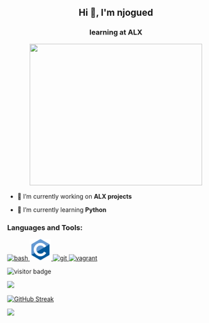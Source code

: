  <h2 align="center">Hi 👋, I'm njogued</h2>
<h3 align="center">learning at ALX</h3>
<div id="header" align="center">
<img src="https://media.giphy.com/media/MeJgB3yMMwIaHmKD4z/giphy.gif" width="400" height="328"/>
</div>

- 🔭 I’m currently working on **ALX projects**

- 🌱 I’m currently learning **Python**



</p>
<h3 align="left">Languages and Tools:</h3>
<p align="left"> <a href="https://www.gnu.org/software/bash/" target="_blank" rel="noreferrer"> <img src="https://www.vectorlogo.zone/logos/gnu_bash/gnu_bash-icon.svg" alt="bash" width="50" height="50"/> </a> <a href="https://www.cprogramming.com/" target="_blank" rel="noreferrer"> <img src="https://raw.githubusercontent.com/devicons/devicon/master/icons/c/c-original.svg" alt="c" width="50" height="50"/> </a> <a href="https://git-scm.com/" target="_blank" rel="noreferrer"> <img src="https://www.vectorlogo.zone/logos/git-scm/git-scm-icon.svg" alt="git" width="50" height="50"/> </a> <a href="https://www.vagrantup.com/" target="_blank" rel="noreferrer"> <img src="https://www.vectorlogo.zone/logos/vagrantup/vagrantup-icon.svg" alt="vagrant" width="50" height="50"/> </a> </p>

![visitor badge](https://visitor-badge.glitch.me/badge?page_id=https://github.com/njogued-badge&left_color=blue&right_color=green&left_text=njogued's%20Profile%20Visitors)

![](https://github-profile-summary-cards.vercel.app/api/cards/productive-time?username=njogued&theme=github_dark)

[![GitHub Streak](https://streak-stats.demolab.com?user=njogued&theme=dark&hide_border=true&border_radius=5&date_format=%5BY.%5Dn.j)](https://git.io/streak-stats)

![](https://github-profile-summary-cards.vercel.app/api/cards/profile-details?username=njogued&theme=github_dark)
